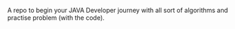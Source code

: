 A repo to begin your JAVA Developer journey with all sort of algorithms and practise problem (with the code).
